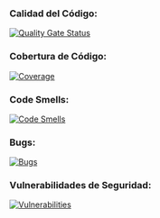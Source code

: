 ### Calidad del Código:
[![Quality Gate Status](https://sonarcloud.io/api/project_badges/measure?project=jimovellan_MinimalArchitecture&metric=alert_status)](https://sonarcloud.io/dashboard?id=jimovellan_MinimalArchitecture)

### Cobertura de Código:
[![Coverage](https://sonarcloud.io/api/project_badges/measure?project=jimovellan_MinimalArchitecture&metric=coverage)](https://sonarcloud.io/dashboard?id=jimovellan_MinimalArchitecture)

### Code Smells:
[![Code Smells](https://sonarcloud.io/api/project_badges/measure?project=jimovellan_MinimalArchitecture&metric=code_smells)](https://sonarcloud.io/dashboard?id=jimovellan_MinimalArchitecture)

### Bugs:
[![Bugs](https://sonarcloud.io/api/project_badges/measure?project=jimovellan_MinimalArchitecture&metric=bugs)](https://sonarcloud.io/dashboard?id=jimovellan_MinimalArchitecture)

### Vulnerabilidades de Seguridad:
[![Vulnerabilities](https://sonarcloud.io/api/project_badges/measure?project=jimovellan_MinimalArchitecture&metric=vulnerabilities)](https://sonarcloud.io/dashboard?id=jimovellan_MinimalArchitecture)

